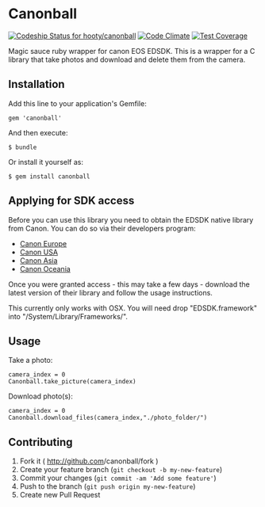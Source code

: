 # Canonball

[ ![Codeship Status for hooty/canonball](https://www.codeship.io/projects/9a884970-26f6-0132-7b27-1a72e97eb705/status)](https://www.codeship.io/projects/37606)
[![Code Climate](https://codeclimate.com/github/hooty/canonball/badges/gpa.svg)](https://codeclimate.com/github/hooty/canonball)
[![Test Coverage](https://codeclimate.com/github/hooty/canonball/badges/coverage.svg)](https://codeclimate.com/github/hooty/canonball)


Magic sauce ruby wrapper for canon EOS EDSDK. This is a wrapper for a C library that take photos and download and delete them from the camera.

## Installation

Add this line to your application's Gemfile:

    gem 'canonball'

And then execute:

    $ bundle

Or install it yourself as:

    $ gem install canonball

## Applying for SDK access
Before you can use this library you need to obtain the EDSDK native library from Canon. You can do so via their developers program: 

- [Canon Europe](http://www.didp.canon-europa.com/)
- [Canon USA](http://www.usa.canon.com/cusa/consumer/standard_display/sdk_homepage)
- [Canon Asia](http://www.canon-asia.com/personal/web/developerresource)
- [Canon Oceania](https://www.canon.co.nz/en-NZ/Personal/Support-Help/Support-News/Canon-SDK)

Once you were granted access - this may take a few days - download the latest version of their library and follow the usage instructions.

This currently only works with OSX. You will need drop "EDSDK.framework" into "/System/Library/Frameworks/".

## Usage

Take a photo:

    camera_index = 0
    Canonball.take_picture(camera_index)

Download photo(s):

    camera_index = 0
    Canonball.download_files(camera_index,"./photo_folder/")

## Contributing

1. Fork it ( http://github.com<my-github-username>/canonball/fork )
2. Create your feature branch (`git checkout -b my-new-feature`)
3. Commit your changes (`git commit -am 'Add some feature'`)
4. Push to the branch (`git push origin my-new-feature`)
5. Create new Pull Request
